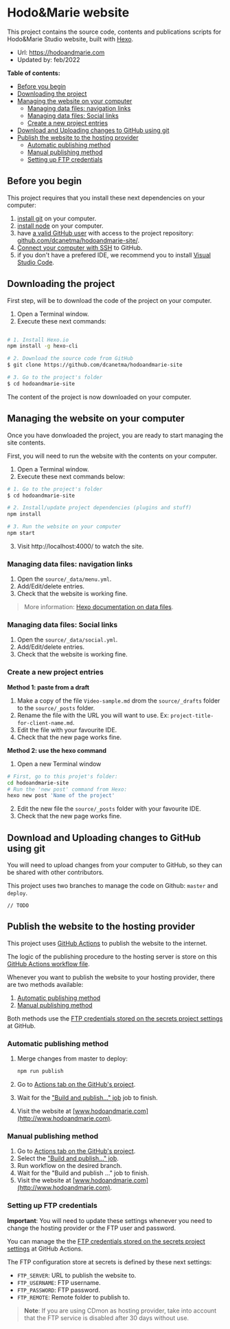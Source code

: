 # Hodo&Marie website

This project contains the source code, contents and publications scripts for Hodo&Marie Studio website, built with [Hexo](https://hexo.io/).

- Url: https://hodoandmarie.com
- Updated by: feb/2022

**Table of contents:**
- [Before you begin](#before-you-begin)
- [Downloading the project](#downloading-the-project)
- [Managing the website on your computer](#managing-the-website-on-your-computer)
    - [Managing data files: navigation links](#managing-data-files-navigation-links)
    - [Managing data files: Social links](#managing-data-files-social-links)
    - [Create a new project entries](#create-a-new-project-entries)
- [Download and Uploading changes to GitHub using git](#download-and-uploading-changes-to-github-using-git)
- [Publish the website to the hosting provider](#publish-the-website-to-the-hosting-provider)
    - [Automatic publishing method](#automatic-publishing-method)
    - [Manual publishing method](#manual-publishing-method)
    - [Setting up FTP credentials](#setting-up-ftp-credentials)

## Before you begin

This project requires that you install these next dependencies on your computer:

1. [install git](https://github.com/git-guides/install-git) on your computer.
2. [install node](https://nodejs.org/en/) on your computer.
3. have [a valid GitHub user](https://github.com/) with access to the project repository: [github.com/dcanetma/hodoandmarie-site/](https://github.com/dcanetma/hodoandmarie-site/).
4. [Connect your computer with SSH](https://docs.github.com/en/authentication/connecting-to-github-with-ssh) to GitHub.
5. if you don't have a prefered IDE, we recommend you to install [Visual Studio Code](https://code.visualstudio.com/).

## Downloading the project

First step, will be to download the code of the project on your computer. 

1. Open a Terminal window.
2. Execute these next commands:

```bash

# 1. Install Hexo.io
npm install -g hexo-cli

# 2. Download the source code from GitHub
$ git clone https://github.com/dcanetma/hodoandmarie-site

# 3. Go to the project's folder
$ cd hodoandmarie-site
```
The content of the project is now downloaded on your computer.

## Managing the website on your computer

Once you have donwloaded the project, you are ready to start managing the site contents.

First, you will need to run the website with the contents on your computer.

1. Open a Terminal window.
2. Execute these next commands below:

```bash
# 1. Go to the project's folder
$ cd hodoandmarie-site

# 2. Install/update project dependencies (plugins and stuff)
npm install

# 3. Run the website on your computer
npm start
```

3. Visit http://localhost:4000/ to watch the site.

### Managing data files: navigation links

1. Open the `source/_data/menu.yml`.
2. Add/Edit/delete entries.
3. Check that the website is working fine.

> More information: [Hexo documentation on data files](https://hexo.io/docs/data-files#content-inner).

### Managing data files: Social links

1. Open the `source/_data/social.yml`.
2. Add/Edit/delete entries.
3. Check that the website is working fine.

### Create a new project entries

**Method 1: paste from a draft**

1. Make a copy of the file `Video-sample.md` drom the `source/_drafts` folder to the `source/_posts` folder.
2. Rename the file with the URL you will want to use. Ex: `project-title-for-client-name.md`.
3. Edit the file with your favourite IDE.
4. Check that the new page works fine.

**Method 2: use the hexo command**

1. Open a new Terminal window

```bash
# First, go to this projet's folder:
cd hodoandmarie-site
# Run the 'new post' command from Hexo:
hexo new post 'Name of the project'
```

2. Edit the new file the `source/_posts` folder with your favourite IDE.
3. Check that the new page works fine.

## Download and Uploading changes to GitHub using git

You will need to upload changes from your computer to GitHub, so they can be shared with other contributors.

This project uses two branches to manage the code on Github: `master` and `deploy`.

    // TODO

## Publish the website to the hosting provider

This project uses [GitHub Actions](https://github.com/features/actions) to publish the website to the internet.

The logic of the publishing procedure to the hosting server is store on this [GitHub Actions workflow file](.github/workflows/cy.yml).

Whenever you want to publish the website to your hosting provider, there are two methods available: 

1. [Automatic publishing method](#automatic-publishing-method)
2. [Manual publishing method](#manual-publishing-method)

Both methods use the [FTP credentials stored on the secrets project settings](https://github.com/dcanetma/hodoandmarie-site/settings/secrets/actions) at GitHub.

### Automatic publishing method

1. Merge changes from master to deploy:

    ```sh
    npm run publish
    ```
2. Go to [Actions tab on the GitHub's project](https://github.com/dcanetma/hodoandmarie-site/actions/workflows/cy.yml).
3. Wait for the ["Build and publish..." job](https://github.com/dcanetma/hodoandmarie-site/actions/workflows/cy.yml) job to finish.
4. Visit the website at [www.hodoandmarie.com](http://www.hodoandmarie.com).

### Manual publishing method

1. Go to [Actions tab on the GitHub's project](https://github.com/dcanetma/hodoandmarie-site/actions).
2. Select the ["Build and publish..." job](https://github.com/dcanetma/hodoandmarie-site/actions/workflows/cy.yml). 
3. Run workflow on the desired branch. 
4. Wait for the "Build and publish ..." job to finish.
5. Visit the website at [www.hodoandmarie.com](http://www.hodoandmarie.com).

### Setting up FTP credentials

**Important**: You will need to update these settings whenever you need to change the hosting provider or the FTP user and password.

You can manage the the [FTP credentials stored on the secrets project settings](https://github.com/dcanetma/hodoandmarie-site/settings/secrets/actions) at GitHub Actions.

The FTP configuration store at secrets is defined by these next settings:

* `FTP_SERVER`: URL to publish the website to.
* `FTP_USERNAME`: FTP username.
* `FTP_PASSWORD`: FTP password.
* `FTP_REMOTE`: Remote folder to publish to.

> **Note**: If you are using CDmon as hosting provider, take into account that the FTP service is disabled after 30 days without use. 